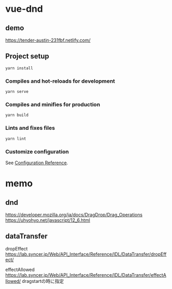 # vue-dnd

## demo
https://tender-austin-231fbf.netlify.com/

## Project setup
```
yarn install
```

### Compiles and hot-reloads for development
```
yarn serve
```

### Compiles and minifies for production
```
yarn build
```

### Lints and fixes files
```
yarn lint
```

### Customize configuration
See [Configuration Reference](https://cli.vuejs.org/config/).

# memo
## dnd
https://developer.mozilla.org/ja/docs/DragDrop/Drag_Operations
https://uhyohyo.net/javascript/12_6.html


## dataTransfer

dropEffect
https://lab.syncer.jp/Web/API_Interface/Reference/IDL/DataTransfer/dropEffect/

effectAllowed
https://lab.syncer.jp/Web/API_Interface/Reference/IDL/DataTransfer/effectAllowed/
dragstartの時に指定